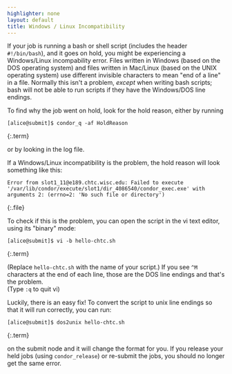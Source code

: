 ```yaml
---
highlighter: none
layout: default
title: Windows / Linux Incompatibility
---
```



If your job is running a bash or shell script (includes the header
`#!/bin/bash`), and it goes on hold, you might be experiencing a
Windows/Linux incompability error. Files written in Windows (based on
the DOS operating system) and files written in Mac/Linux (based on the
UNIX operating system) use different invisible characters to mean \"end
of a line\" in a file. Normally this isn\'t a problem, *except* when
writing bash scripts; bash will not be able to run scripts if they have
the Windows/DOS line endings.

To find why the job went on hold, look for the hold reason, either by
running

``` 
[alice@submit]$ condor_q -af HoldReason
```
{:.term}

or by looking in the log file.

If a Windows/Linux incompatibility is the problem, the hold reason will
look something like this:

``` 
Error from slot1_11@e189.chtc.wisc.edu: Failed to execute 
'/var/lib/condor/execute/slot1/dir_4086540/condor_exec.exe' with 
arguments 2: (errno=2: 'No such file or directory')
```
{:.file}

To check if this is the problem, you can open the script in the vi text
editor, using its \"binary\" mode:

``` 
[alice@submit]$ vi -b hello-chtc.sh
```
{:.term}

(Replace `hello-chtc.sh` with the name of your script.) If you see `^M`
characters at the end of each line, those are the DOS line endings and
that\'s the problem.\
(Type `:q` to quit vi)

Luckily, there is an easy fix! To convert the script to unix line
endings so that it will run correctly, you can run:

``` 
[alice@submit]$ dos2unix hello-chtc.sh
```
{:.term}

on the submit node and it will change the format for you. If you release
your held jobs (using `condor_release`) or re-submit the jobs, you
should no longer get the same error.
